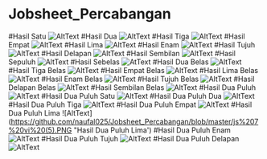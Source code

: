 # Jobsheet_Percabangan
#Hasil Satu
![AltText](https://github.com/naufal025/Jobsheet_Percabangan/blob/master/jb%20v%20(1).PNG "Hasil Satu")
#Hasil Dua
![AltText](https://github.com/naufal025/Jobsheet_Percabangan/blob/master/jb%20v%20(3).PNG "Hasil Dua")
#Hasil Tiga
![AltText](https://github.com/naufal025/Jobsheet_Percabangan/blob/master/jb%20v%20(5).PNG "Hasil Tiga")
#Hasil Empat
![AltText](https://github.com/naufal025/Jobsheet_Percabangan/blob/master/jb%20v%20(7).PNG "Hasil Empat")
#Hasil Lima
![AltText](https://github.com/naufal025/Jobsheet_Percabangan/blob/master/js%207%20(3).PNG "Hasil Lima")
#Hasil Enam
![AltText](https://github.com/naufal025/Jobsheet_Percabangan/blob/master/js%207%20(5).PNG "Hasil Enam")
#Hasil Tujuh
![AltText](https://github.com/naufal025/Jobsheet_Percabangan/blob/master/js%207%20(7).PNG "Hasil Tujuh")
#Hasil Delapan
![AltText](https://github.com/naufal025/Jobsheet_Percabangan/blob/master/js%207%20ii%20(3).PNG "Hasil Delapan")
#Hasil Sembilan
![AltText](https://github.com/naufal025/Jobsheet_Percabangan/blob/master/js%207%20ii%20(5).PNG "Hasil Sembilan")
#Hasil Sepuluh
![AltText](https://github.com/naufal025/Jobsheet_Percabangan/blob/master/js%207%20ii%20(7).PNG "Hasil Sepuluh")
#Hasil Sebelas
![AtText](https://github.com/naufal025/Jobsheet_Percabangan/blob/master/js%207%20iii%20(1).PNG "Hasil Sebelas")
#Hasil Dua Belas
![AltText](https://github.com/naufal025/Jobsheet_Percabangan/blob/master/js%207%20iii%20(3).PNG "Hasil Dua Belas")
#Hasil Tiga Belas
![AltText](https://github.com/naufal025/Jobsheet_Percabangan/blob/master/js%207%20iii%20(5).PNG "Hasil Tiga Belas")
#Hasil Empat Belas
![AltText](https://github.com/naufal025/Jobsheet_Percabangan/blob/master/js%207%20iii%20(6).PNG "Hasil Empat Belas")
#Hasil Lima Belas
![AltText](https://github.com/naufal025/Jobsheet_Percabangan/blob/master/js%207%20iii%20(7).PNG "Hasil Lima Belas")
#Hasil Enam Belas
![AltText](https://github.com/naufal025/Jobsheet_Percabangan/blob/master/js%207%20iv%20(1).PNG "Hasil Enam Belas")
#Hasil Tujuh Belas
![AltText](https://github.com/naufal025/Jobsheet_Percabangan/blob/master/js%207%20iv%20(3).PNG "Hasil Tujuh Belas")
#Hasil Delapan Belas
![AltText](https://github.com/naufal025/Jobsheet_Percabangan/blob/master/js%207%20iv%20(3).PNG "Hasil Delapan Belas")
#Hasil Sembilan Belas
![AltText](https://github.com/naufal025/Jobsheet_Percabangan/blob/master/js%207%20iv%20(5).PNG "Hasil Sembilan Belas")
#Hasil Dua Puluh
![AltText](https://github.com/naufal025/Jobsheet_Percabangan/blob/master/js%207%20iv%20(7).PNG "Hasil Dua Puluh")
#Hasil Dua Puluh Satu
![AltText](https://github.com/naufal025/Jobsheet_Percabangan/blob/master/js%207%20vi%20(1).PNG "Hasil Dua Puluh Satu")
#Hasil Dua Puluh Dua
![AltText](https://github.com/naufal025/Jobsheet_Percabangan/blob/master/js%207%20vi%20(2).PNG "Hasil Dua Puluh Dua")
#Hasil Dua Puluh Tiga
![AltText](https://github.com/naufal025/Jobsheet_Percabangan/blob/master/js%207%20vi%20(3).PNG "Hasil Dua Puluh Tiga")
#Hasil Dua Puluh Empat
![AltText](https://github.com/naufal025/Jobsheet_Percabangan/blob/master/js%207%20vi%20(4).PNG "Hasil Dua Puluh Empat")
#Hasil Dua Puluh Lima
![AltText](https://github.com/naufal025/Jobsheet_Percabangan/blob/master/js%207%20vi%20(5).PNG "Hasil Dua Puluh Lima')
#Hasil Dua Puluh Enam
![AltText](https://github.com/naufal025/Jobsheet_Percabangan/blob/master/js%207%20vi%20(7).PNG "Hasil Dua Puluh Enam")
#Hasil Dua Puluh Tujuh
![AltText](https://github.com/naufal025/Jobsheet_Percabangan/blob/master/milkshake%20banana.PNG "Hasil Dua Puluh Tujuh")
#Hasil Dua Puluh Delapan
![AltText](https://github.com/naufal025/Jobsheet_Percabangan/blob/master/sandwich%20telur.PNG "Hasil Dua Puluh Delapan")

